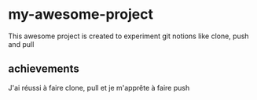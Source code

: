 # my-awesome-project
This awesome project is created to experiment git notions like clone, push and pull

## achievements
J'ai réussi à faire clone, pull et je m'apprête à faire push